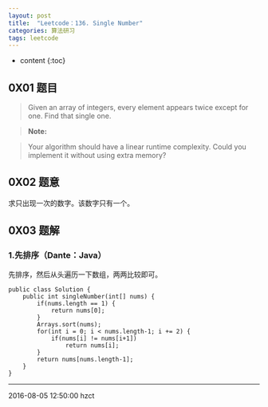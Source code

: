 ```yaml
---
layout: post
title:  "Leetcode：136. Single Number"
categories: 算法研习
tags: leetcode
---
```


* content
{:toc}

## 0X01 题目

> Given an array of integers, every element appears twice except for one. Find that single one.

> **Note:**

> Your algorithm should have a linear runtime complexity. Could you implement it without using extra memory?

## 0X02 题意

求只出现一次的数字。该数字只有一个。

## 0X03 题解

### 1.先排序（Dante：Java）

先排序，然后从头遍历一下数组，两两比较即可。

```
public class Solution {
    public int singleNumber(int[] nums) {
        if(nums.length == 1) {
            return nums[0];
        }
        Arrays.sort(nums);
        for(int i = 0; i < nums.length-1; i += 2) {
            if(nums[i] != nums[i+1])
                return nums[i];
        }
        return nums[nums.length-1];
    }
}
```

***
2016-08-05 12:50:00 hzct

